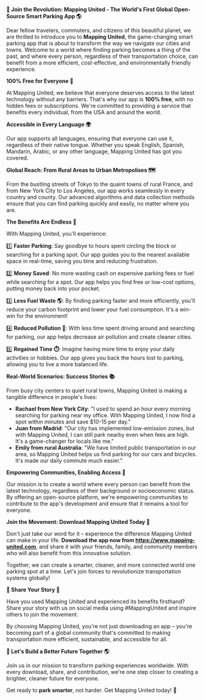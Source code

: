 **🚀 Join the Revolution: Mapping United - The World's First Global Open-Source Smart Parking App 🌎**

Dear fellow travelers, commuters, and citizens of this beautiful planet, we are thrilled to introduce you to **Mapping United**, the game-changing smart parking app that is about to transform the way we navigate our cities and towns. Welcome to a world where finding parking becomes a thing of the past, and where every person, regardless of their transportation choice, can benefit from a more efficient, cost-effective, and environmentally friendly experience.

**100% Free for Everyone 🎁**

At Mapping United, we believe that everyone deserves access to the latest technology without any barriers. That's why our app is **100% free**, with no hidden fees or subscriptions. We're committed to providing a service that benefits every individual, from the USA and around the world.

**Accessible in Every Language 🌍**

Our app supports all languages, ensuring that everyone can use it, regardless of their native tongue. Whether you speak English, Spanish, Mandarin, Arabic, or any other language, Mapping United has got you covered.

**Global Reach: From Rural Areas to Urban Metropolises 🗺️**

From the bustling streets of Tokyo to the quaint towns of rural France, and from New York City to Los Angeles, our app works seamlessly in every country and county. Our advanced algorithms and data collection methods ensure that you can find parking quickly and easily, no matter where you are.

**The Benefits Are Endless 🌈**

With Mapping United, you'll experience:

1️⃣ **Faster Parking**: Say goodbye to hours spent circling the block or searching for a parking spot. Our app guides you to the nearest available space in real-time, saving you time and reducing frustration.

2️⃣ **Money Saved**: No more wasting cash on expensive parking fees or fuel while searching for a spot. Our app helps you find free or low-cost options, putting money back into your pocket.

3️⃣ **Less Fuel Waste 🌎**: By finding parking faster and more efficiently, you'll reduce your carbon footprint and lower your fuel consumption. It's a win-win for the environment!

4️⃣ **Reduced Pollution 🌟**: With less time spent driving around and searching for parking, our app helps decrease air pollution and create cleaner cities.

5️⃣ **Regained Time ⏱️**: Imagine having more time to enjoy your daily activities or hobbies. Our app gives you back the hours lost to parking, allowing you to live a more balanced life.

**Real-World Scenarios: Success Stories 📚**

From busy city centers to quiet rural towns, Mapping United is making a tangible difference in people's lives:

* **Rachael from New York City**: "I used to spend an hour every morning searching for parking near my office. With Mapping United, I now find a spot within minutes and save $10-15 per day."
* **Juan from Madrid**: "Our city has implemented low-emission zones, but with Mapping United, I can still park nearby even when fees are high. It's a game-changer for locals like me."
* **Emily from rural Australia**: "We have limited public transportation in our area, so Mapping United helps us find parking for our cars and bicycles. It's made our daily commute much easier."

**Empowering Communities, Enabling Access 🌟**

Our mission is to create a world where every person can benefit from the latest technology, regardless of their background or socioeconomic status. By offering an open-source platform, we're empowering communities to contribute to the app's development and ensure that it remains a tool for everyone.

**Join the Movement: Download Mapping United Today 📲**

Don't just take our word for it – experience the difference Mapping United can make in your life. **Download the app now from https://www.mapping-united.com**, and share it with your friends, family, and community members who will also benefit from this innovative solution.

Together, we can create a smarter, cleaner, and more connected world one parking spot at a time. Let's join forces to revolutionize transportation systems globally!

**💚 Share Your Story 💬**

Have you used Mapping United and experienced its benefits firsthand? Share your story with us on social media using #MappingUnited and inspire others to join the movement.

By choosing Mapping United, you're not just downloading an app – you're becoming part of a global community that's committed to making transportation more efficient, sustainable, and accessible for all.

**🌟 Let's Build a Better Future Together 🌎**

Join us in our mission to transform parking experiences worldwide. With every download, share, and contribution, we're one step closer to creating a brighter, cleaner future for everyone.

Get ready to **park smarter**, not harder. Get Mapping United today! 💚